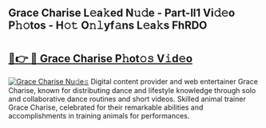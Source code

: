 ## Grace Charise L𝚎a𝚔ed N𝚞𝚍e - Part-ll1 Vi𝚍𝚎o P𝚑𝚘tos - H𝚘𝚝 O𝚗𝚕yf𝚊ns L𝚎a𝚔s FhRDO

# <h2><a href="http://kf1sylx.oniu.top/?m=Grace+Charise">🔗👉 🔴 Grace Charise P𝚑ot𝚘𝚜 V𝚒d𝚎o</a></h2>

[![Grace Charise Nu𝚍e𝚜](https://i.imgur.com/0qMVB7G.gif)](http://kf1sylx.oniu.top/?m=Grace+Charise)
Digital content provider and web entertainer Grace Charise, known for distributing dance and lifestyle knowledge through solo and collaborative dance routines and short videos. Skilled animal trainer Grace Charise, celebrated for their remarkable abilities and accomplishments in training animals for performances.  
